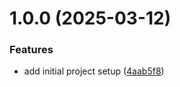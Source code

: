 # 1.0.0 (2025-03-12)


### Features

* add initial project setup ([4aab5f8](https://github.com-vndung/vndung/test-repo-01/commit/4aab5f8d917c5ee24c0fd77e76f6c90170d5cca9))
